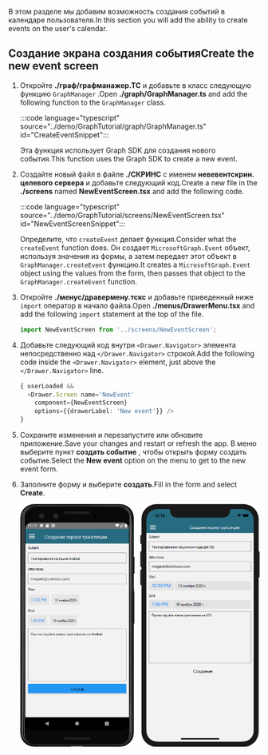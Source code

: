 <!-- markdownlint-disable MD002 MD041 -->

<span data-ttu-id="2b0cd-101">В этом разделе мы добавим возможность создания событий в календаре пользователя.</span><span class="sxs-lookup"><span data-stu-id="2b0cd-101">In this section you will add the ability to create events on the user's calendar.</span></span>

## <a name="create-the-new-event-screen"></a><span data-ttu-id="2b0cd-102">Создание экрана создания события</span><span class="sxs-lookup"><span data-stu-id="2b0cd-102">Create the new event screen</span></span>

1. <span data-ttu-id="2b0cd-103">Откройте **./граф/графманажер.ТС** и добавьте в класс следующую функцию `GraphManager` .</span><span class="sxs-lookup"><span data-stu-id="2b0cd-103">Open **./graph/GraphManager.ts** and add the following function to the `GraphManager` class.</span></span>

    :::code language="typescript" source="../demo/GraphTutorial/graph/GraphManager.ts" id="CreateEventSnippet":::

    <span data-ttu-id="2b0cd-104">Эта функция использует Graph SDK для создания нового события.</span><span class="sxs-lookup"><span data-stu-id="2b0cd-104">This function uses the Graph SDK to create a new event.</span></span>

1. <span data-ttu-id="2b0cd-105">Создайте новый файл в файле **./СКРИНС** с именем **невевентскрин. целевого сервера** и добавьте следующий код.</span><span class="sxs-lookup"><span data-stu-id="2b0cd-105">Create a new file in the **./screens** named **NewEventScreen.tsx** and add the following code.</span></span>

    :::code language="typescript" source="../demo/GraphTutorial/screens/NewEventScreen.tsx" id="NewEventScreenSnippet":::

    <span data-ttu-id="2b0cd-106">Определите, что `createEvent` делает функция.</span><span class="sxs-lookup"><span data-stu-id="2b0cd-106">Consider what the `createEvent` function does.</span></span> <span data-ttu-id="2b0cd-107">Он создает `MicrosoftGraph.Event` объект, используя значения из формы, а затем передает этот объект в `GraphManager.createEvent` функцию.</span><span class="sxs-lookup"><span data-stu-id="2b0cd-107">It creates a `MicrosoftGraph.Event` object using the values from the form, then passes that object to the `GraphManager.createEvent` function.</span></span>

1. <span data-ttu-id="2b0cd-108">Откройте **./менус/дравермену.тскс** и добавьте приведенный ниже `import` оператор в начало файла.</span><span class="sxs-lookup"><span data-stu-id="2b0cd-108">Open **./menus/DrawerMenu.tsx** and add the following `import` statement at the top of the file.</span></span>

    ```typescript
    import NewEventScreen from '../screens/NewEventScreen';
    ```

1. <span data-ttu-id="2b0cd-109">Добавьте следующий код внутри `<Drawer.Navigator>` элемента непосредственно над `</Drawer.Navigator>` строкой.</span><span class="sxs-lookup"><span data-stu-id="2b0cd-109">Add the following code inside the `<Drawer.Navigator>` element, just above the `</Drawer.Navigator>` line.</span></span>

    ```typescript
    { userLoaded &&
      <Drawer.Screen name='NewEvent'
        component={NewEventScreen}
        options={{drawerLabel: 'New event'}} />
    }
    ```

1. <span data-ttu-id="2b0cd-110">Сохраните изменения и перезапустите или обновите приложение.</span><span class="sxs-lookup"><span data-stu-id="2b0cd-110">Save your changes and restart or refresh the app.</span></span> <span data-ttu-id="2b0cd-111">В меню выберите пункт **создать событие** , чтобы открыть форму создать событие.</span><span class="sxs-lookup"><span data-stu-id="2b0cd-111">Select the **New event** option on the menu to get to the new event form.</span></span>

1. <span data-ttu-id="2b0cd-112">Заполните форму и выберите **создать**.</span><span class="sxs-lookup"><span data-stu-id="2b0cd-112">Fill in the form and select **Create**.</span></span>

    ![Снимок экрана с формой создания события](images/new-event-form.png)
